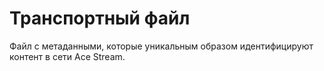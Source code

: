 # Транспортный файл

Файл с метаданными, которые уникальным образом идентифицируют контент в сети Ace Stream.
